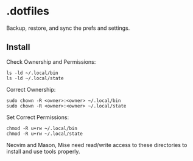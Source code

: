 # .dotfiles

Backup, restore, and sync the prefs and settings.

## Install

Check Ownership and Permissions: 
```
ls -ld ~/.local/bin
ls -ld ~/.local/state
```
Correct Ownership:
```
sudo chown -R <owner>:<owner> ~/.local/bin
sudo chown -R <owner>:<owner> ~/.local/state
```
Set Correct Permissions: 
```
chmod -R u+rw ~/.local/bin
chmod -R u+rw ~/.local/state
```
Neovim and Mason, Mise need read/write access to these directories to install and use tools properly.
